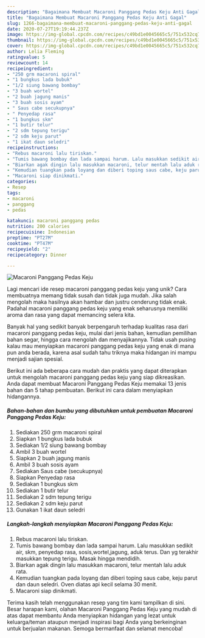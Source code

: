 ```yaml
---
description: "Bagaimana Membuat Macaroni Panggang Pedas Keju Anti Gagal"
title: "Bagaimana Membuat Macaroni Panggang Pedas Keju Anti Gagal"
slug: 1266-bagaimana-membuat-macaroni-panggang-pedas-keju-anti-gagal
date: 2020-07-27T19:19:44.237Z
image: https://img-global.cpcdn.com/recipes/c49bd1e0045665c5/751x532cq70/macaroni-panggang-pedas-keju-foto-resep-utama.jpg
thumbnail: https://img-global.cpcdn.com/recipes/c49bd1e0045665c5/751x532cq70/macaroni-panggang-pedas-keju-foto-resep-utama.jpg
cover: https://img-global.cpcdn.com/recipes/c49bd1e0045665c5/751x532cq70/macaroni-panggang-pedas-keju-foto-resep-utama.jpg
author: Lelia Fleming
ratingvalue: 5
reviewcount: 14
recipeingredient:
- "250 grm macaroni spiral"
- "1 bungkus lada bubuk"
- "1/2 siung bawang bombay"
- "3 buah wortel"
- "2 buah jagung manis"
- "3 buah sosis ayam"
- " Saus cabe secukupnya"
- " Penyedap rasa"
- "1 bungkus skm"
- "1 butir telur"
- "2 sdm tepung terigu"
- "2 sdm keju parut"
- "1 ikat daun seledri"
recipeinstructions:
- "Rebus macaroni lalu tiriskan."
- "Tumis bawang bombay dan lada sampai harum. Lalu masukkan sedikit air, skm, penyedap rasa, sosis,wortel,jagung, aduk terus. Dan yg terakhir masukkan tepung terigu. Masak hingga mendidih."
- "Biarkan agak dingin lalu masukkan macaroni, telur mentah lalu aduk rata."
- "Kemudian tuangkan pada loyang dan diberi toping saus cabe, keju parut dan daun seledri. Oven diatas api kecil selama 30 menit."
- "Macaroni siap dinikmati."
categories:
- Resep
tags:
- macaroni
- panggang
- pedas

katakunci: macaroni panggang pedas 
nutrition: 200 calories
recipecuisine: Indonesian
preptime: "PT27M"
cooktime: "PT47M"
recipeyield: "2"
recipecategory: Dinner

---
```



![Macaroni Panggang Pedas Keju](https://img-global.cpcdn.com/recipes/c49bd1e0045665c5/751x532cq70/macaroni-panggang-pedas-keju-foto-resep-utama.jpg)

Lagi mencari ide resep macaroni panggang pedas keju yang unik? Cara membuatnya memang tidak susah dan tidak juga mudah. Jika salah mengolah maka hasilnya akan hambar dan justru cenderung tidak enak. Padahal macaroni panggang pedas keju yang enak seharusnya memiliki aroma dan rasa yang dapat memancing selera kita.

Banyak hal yang sedikit banyak berpengaruh terhadap kualitas rasa dari macaroni panggang pedas keju, mulai dari jenis bahan, kemudian pemilihan bahan segar, hingga cara mengolah dan menyajikannya. Tidak usah pusing kalau mau menyiapkan macaroni panggang pedas keju yang enak di mana pun anda berada, karena asal sudah tahu triknya maka hidangan ini mampu menjadi sajian spesial.




Berikut ini ada beberapa cara mudah dan praktis yang dapat diterapkan untuk mengolah macaroni panggang pedas keju yang siap dikreasikan. Anda dapat membuat Macaroni Panggang Pedas Keju memakai 13 jenis bahan dan 5 tahap pembuatan. Berikut ini cara dalam menyiapkan hidangannya.

<!--inarticleads1-->

##### Bahan-bahan dan bumbu yang dibutuhkan untuk pembuatan Macaroni Panggang Pedas Keju:

1. Sediakan 250 grm macaroni spiral
1. Siapkan 1 bungkus lada bubuk
1. Sediakan 1/2 siung bawang bombay
1. Ambil 3 buah wortel
1. Siapkan 2 buah jagung manis
1. Ambil 3 buah sosis ayam
1. Sediakan  Saus cabe (secukupnya)
1. Siapkan  Penyedap rasa
1. Sediakan 1 bungkus skm
1. Sediakan 1 butir telur
1. Sediakan 2 sdm tepung terigu
1. Sediakan 2 sdm keju parut
1. Gunakan 1 ikat daun seledri




<!--inarticleads2-->

##### Langkah-langkah menyiapkan Macaroni Panggang Pedas Keju:

1. Rebus macaroni lalu tiriskan.
1. Tumis bawang bombay dan lada sampai harum. Lalu masukkan sedikit air, skm, penyedap rasa, sosis,wortel,jagung, aduk terus. Dan yg terakhir masukkan tepung terigu. Masak hingga mendidih.
1. Biarkan agak dingin lalu masukkan macaroni, telur mentah lalu aduk rata.
1. Kemudian tuangkan pada loyang dan diberi toping saus cabe, keju parut dan daun seledri. Oven diatas api kecil selama 30 menit.
1. Macaroni siap dinikmati.




Terima kasih telah menggunakan resep yang tim kami tampilkan di sini. Besar harapan kami, olahan Macaroni Panggang Pedas Keju yang mudah di atas dapat membantu Anda menyiapkan hidangan yang lezat untuk keluarga/teman ataupun menjadi inspirasi bagi Anda yang berkeinginan untuk berjualan makanan. Semoga bermanfaat dan selamat mencoba!
